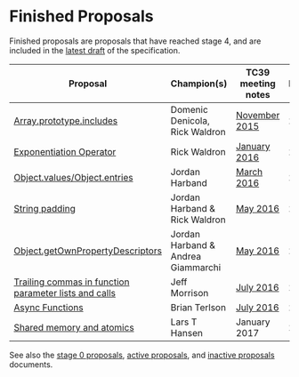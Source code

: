 # Finished Proposals

Finished proposals are proposals that have reached stage 4, and are included in the [latest draft](https://tc39.github.io/ecma262/) of the specification.

| Proposal                                                                               | Champion(s)                    | TC39 meeting notes | Expected Publication Year |
|----------------------------------------------------------------------------------------|--------------------------------|--------------------|---------------------------|
| [Array.prototype.includes](https://github.com/tc39/Array.prototype.includes/)          | Domenic Denicola, Rick Waldron | [November 2015](https://github.com/rwaldron/tc39-notes/blob/924122cdc03e9ee2afbe8014193f845bddc6da2d/es7/2015-11/nov-17.md#arrayprototypeincludes) | 2016
| [Exponentiation Operator](https://github.com/rwaldron/exponentiation-operator)         | Rick Waldron                   | [January 2016](https://github.com/rwaldron/tc39-notes/blob/924122cdc03e9ee2afbe8014193f845bddc6da2d/es7/2016-01/2016-01-28.md#5xviii-exponentiation-operator-rw) | 2016
| [Object.values/Object.entries](https://github.com/tc39/proposal-object-values-entries) | Jordan Harband                 | [March 2016](https://github.com/rwaldron/tc39-notes/blob/80d8837eefdb74ec5532c0fd034c51c83e4b8882/es7/2016-03/march-29.md#objectvalues--objectentries) | 2017
| [String padding](https://github.com/tc39/proposal-string-pad-start-end)                | Jordan Harband & Rick Waldron  | [May 2016](https://github.com/rwaldron/tc39-notes/blob/master/es7/2016-05/may-25.md#stringprototypepadstartend-jhd) | 2017
| [Object.getOwnPropertyDescriptors](https://github.com/ljharb/proposal-object-getownpropertydescriptors) | Jordan Harband & Andrea Giammarchi | [May 2016](https://github.com/rwaldron/tc39-notes/blob/master/es7/2016-05/may-25.md#objectgetownpropertydescriptors-jhd) | 2017
| [Trailing commas in function parameter lists and calls](https://github.com/tc39/proposal-trailing-function-commas)      | Jeff Morrison | [July 2016](https://github.com/rwaldron/tc39-notes/blob/master/es7/2016-07/jul-26.md#9ie-trailing-commas-in-functions) | 2017
| [Async Functions](https://github.com/tc39/ecmascript-asyncawait)                       | Brian Terlson                  | [July 2016](https://github.com/rwaldron/tc39-notes/blob/master/es7/2016-07/jul-28.md#10iv-async-functions) | 2017
| [Shared memory and atomics](https://github.com/tc39/ecmascript_sharedmem)              | Lars T Hansen                  | January 2017 | 2017

See also the [stage 0 proposals](stage-0-proposals.md), [active proposals](README.md), and [inactive proposals](inactive-proposals.md) documents.

